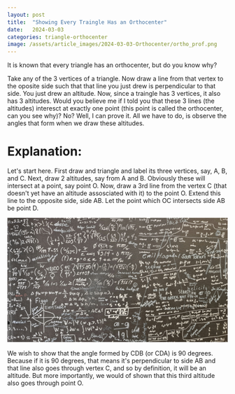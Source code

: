 ```yaml
---
layout: post
title:  "Showing Every Traingle Has an Orthocenter"
date:   2024-03-03
categories: triangle-orthocenter
image: /assets/article_images/2024-03-03-Orthocenter/ortho_prof.png
---
```


It is known that every triangle has an orthocenter, but do you know why? 

Take any of the 3 vertices of a triangle. Now draw a line from that vertex to the oposite side such that that line you just drew is perpendicular to that side. You just drew an altitude. Now, since a traingle has 3 vertices, it also has 3 altitudes. Would you believe me if I told you that these 3 lines (the altitudes) interesct at exactly one point (this point is called the orthocenter, can you see why)? No? Well, I can prove it. All we have to do, is observe the angles that form when we draw these altitudes. 

# Explanation:
Let's start here. First draw and triangle and label its three vertices, say, A, B, and C. Next, draw 2 altitudes, say from A and B. Obviously these will intersect at a point, say point O. Now, draw a 3rd line from the vertex C (that doesn't yet have an altitude assosciated with it) to the point O. Extend this line to the opposite side, side AB. Let the point which OC intersects side AB be point D.

![](/assets/images/math_profile.jpg)

We wish to show that the angle formed by CDB (or CDA) is 90 degrees. Because if it is 90 degrees, that means it's perpendicular to side AB and that line also goes through vertex C, and so by definition, it will be an altitude. But more importantly, we would of shown that this third altitude also goes through point O. 




